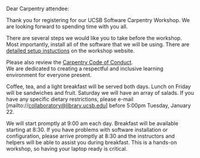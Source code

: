 Dear Carpentry attendee:

Thank you for registering for our UCSB Software Carpentry Workshop.  We are 
looking forward to spending time with you all.

There are several steps we would like you to take before the workshop.  
Most importantly, install all of the software that we will be using.  There are
[detailed setup instuctions](https://ucsbcarpentry.github.io/2019-01-25-UCSBLibrary/index.html#setup) 
on the workshop website.

Please also review the 
[Carpentry Code of Conduct](https://ucsbcarpentry.github.io/2019-01-25-UCSBLibrary/CODE_OF_CONDUCT.html ).  
We are dedicated to creating a respectful and inclusive learning environment for everyone present.  
  
Coffee, tea, and a light breakfast will be served both days.  Lunch on 
Friday will be sandwiches and fruit.  Saturday we will have an array 
of salads.  If you have any specific dietary restrictions, please e-mail 
[mailto://collaboratory@library.ucsb.edu] before 5:00pm Tuesday, January 22.

We will start promptly at 9:00 am each day.  Breakfast will be available starting at 8:30.
If you have problems with software installation or configuration, please arrive promptly at
8:30 and the instructors and helpers will be able to assist you during breakfast.  This is
a hands-on workshop, so having your laptop ready is critical.
